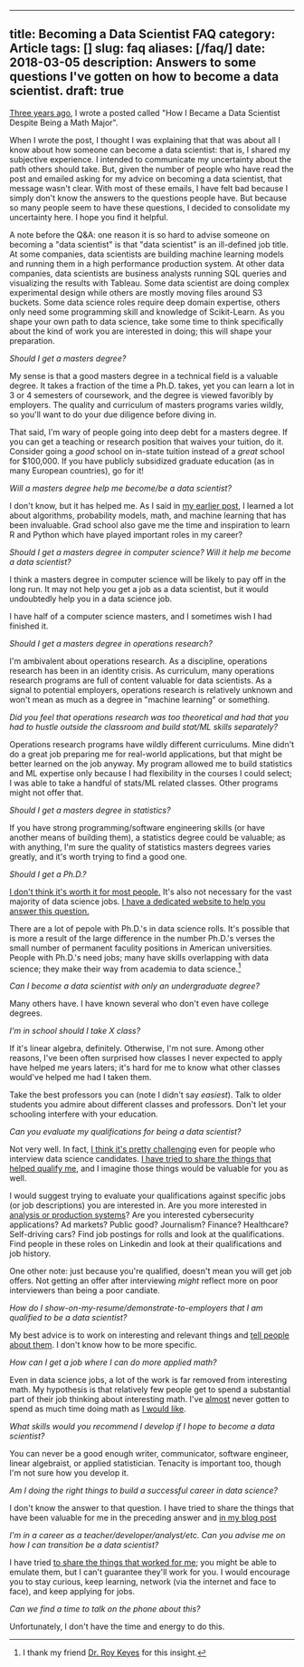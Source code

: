 ----
title: Becoming a Data Scientist FAQ
category: Article
tags: []
slug: faq
aliases: [/faq/]
date: 2018-03-05
description: Answers to some questions I've gotten on how to become a data scientist.
draft: true
---


[Three years ago](https://tdhopper.com/blog/how-i-became-a-data-scientist/), I wrote a posted called "How I Became a Data Scientist Despite Being a Math Major".


When I wrote the post, I thought I was explaining that that was about all I know about how someone can become a data scientist: that is, I shared my subjective experience. I intended to communicate my uncertainty about the path others should take.  But, given the number of people who have read the post and emailed asking for my advice on becoming a data scientist, that message wasn't clear. With most of these emails, I have felt bad because I simply don't know the answers to the questions people have. But because so many people seem to have these questions, I decided to consolidate my uncertainty here. I hope you find it helpful.


A note before the Q&A: one reason it is so hard to advise someone on becoming a "data scientist" is that "data scientist" is an ill-defined job title. At some companies, data scientists are building machine learning models and running them in a high performance production system. At other data companies, data scientists are business analysts running SQL queries and visualizing the results with Tableau. Some data scientist are doing complex experimental design while others are mostly moving files around S3 buckets. Some data science roles require deep domain expertise, others only need some programming skill and knowledge of Scikit-Learn. As you shape your own path to data science, take some time to think specifically about the kind of work you are interested in doing; this will shape your preparation.

*Should I get a masters degree?*

My sense is that a good masters degree in a technical field is a valuable degree. It takes a fraction of the time a Ph.D. takes, yet you can learn a lot in 3 or 4 semesters of coursework, and the degree is viewed favoribly by employers. The quality and curriculum of masters programs varies wildly, so you'll want to do your due diligence before diving in.

That said, I'm wary of people going into deep debt for a masters degree. If you can get a teaching or research position that waives your tuition, do it. Consider going a _good_ school on in-state tuition instead of a _great_ school for $100,000. If you have publicly subsidized graduate education (as in many European countries), go for it!

*Will a masters degree help me become/be a data scientist?*

I don't know, but it has helped me. As I said in [my earlier post](https://tdhopper.com/blog/how-i-became-a-data-scientist/), I learned a lot about algorithms, probability models, math, and machine learning that has been invaluable. Grad school also gave me the time and inspiration to learn R and Python which have played important roles in my career?

*Should I get a masters degree in computer science? Will it help me become a data scientist?*

I think a masters degree in computer science will be likely to pay off in the long run. It may not help you get a job as a data scientist, but it would undoubtedly help you in a data science job.

I have half of a computer science masters, and I sometimes wish I had finished it.

*Should I get a masters degree in operations research?*

I'm ambivalent about operations research. As a discipline, operations research has been in an identity crisis. As curriculum, many operations research programs are full of content valuable for data scientists. As a signal to potential employers, operations research is relatively unknown and won't mean as much as a degree in "machine learning" or something.

*Did you feel that operations research was too theoretical and had that you had to hustle outside the classroom and build stat/ML skills separately?*

Operations research programs have wildly different curriculums. Mine didn't do a great job preparing me for real-world applications, but that might be better learned on the job anyway. My program allowed me to build statistics and ML expertise only because I had flexibility in the courses I could select; I was able to take a handful of stats/ML related classes. Other programs might not offer that.

*Should I get a masters degree in statistics?*

If you have strong programming/software engineering skills (or have another means of building them), a statistics degree could be valuable; as with anything, I'm sure the quality of statistics masters degrees varies greatly, and it's worth trying to find a good one.

*Should I get a Ph.D.?*

[I don't think it's worth it for most people.](https://mobile.twitter.com/shouldyougetphd) It's also not necessary for the vast majority of data science jobs. [I have a dedicated website to help you answer this question.](https://shouldigetaphd.com)

There are a lot of pepole with Ph.D.'s in data science rolls. It's possible that is more a result of the large difference in the number Ph.D.'s verses the small number of permanent faculity positions in American universities. People with Ph.D.'s need jobs; many have skills overlapping with data science; they make their way from academia to data science.[^roy]

*Can I become a data scientist with only an undergraduate degree?*

Many others have. I have known several who don't even have college degrees.

*I'm in school should I take X class?*

If it's linear algebra, definitely. Otherwise, I'm not sure. Among other reasons, I've been often surprised how classes I never expected to apply have helped me years laters; it's hard for me to know what other classes would've helped me had I taken them.

Take the best professors you can (note I didn't say _easiest_). Talk to older students you admire about different classes and professors.  Don't let your schooling interfere with your education.

*Can you evaluate my qualifications for being a data scientist?*

Not very well. In fact, [I think it's pretty challenging](https://tdhopper.com/blog/some-reflections-on-being-turned-down-for-a-lot-of-data-science-jobs/) even for people who interview data science candidates. [I have tried to share the things that helped qualify me](https://tdhopper.com/blog/how-i-became-a-data-scientist/), and I imagine those things would be valuable for you as well.

I would suggest trying to evaluate your qualifications against specific jobs (or job descriptions) you are interested in. Are you more interested in [analysis or production systems](https://medium.com/@rchang/my-two-year-journey-as-a-data-scientist-at-twitter-f0c13298aee6)? Are you interested cybersecurity applications? Ad markets? Public good? Journalism? Finance? Healthcare? Self-driving cars? Find job postings for rolls and look at the qualifications. Find people in these roles on Linkedin and look at their qualifications and job history.

One other note: just because you're qualified, doesn't mean you will get job offers. Not getting an offer after interviewing _might_ reflect more on poor interviewers than being a poor candiate.

*How do I show-on-my-resume/demonstrate-to-employers that I am qualified to be a data scientist?*

My best advice is to work on interesting and relevant things and [tell people about them](https://youtu.be/uRul8QdYvqQ). I don't know how to be more specific.


*How can I get a job where I can do more applied math?*

Even in data science jobs, a lot of the work is far removed from interesting math. My hypothesis is that relatively few people get to spend a substantial part of their job thinking about interesting math. I've [almost](https://github.com/datamicroscopes/lda/graphs/contributors) never gotten to spend as much time doing math as [I would like](https://twitter.com/tdhopper/status/684380622639333376).

*What skills would you recommend I develop if I hope to become a data scientist?*

You can never be a good enough writer, communicator, software engineer, linear algebraist, or applied statistician. Tenacity is important too, though I'm not sure how you develop it.

*Am I doing the right things to build a successful career in data science?*

I don't know the answer to that question. I have tried to share the things that have been valuable for me in the preceding answer and [in my blog post](https://tdhopper.com/blog/how-i-became-a-data-scientist/)

*I'm in a career as a teacher/developer/analyst/etc. Can you advise me on how I can transition be a data scientist?*

I have tried [to share the things that worked for me](https://tdhopper.com/blog/how-i-became-a-data-scientist/); you might be able to emulate them, but I can't guarantee they'll work for you. I would encourage you to stay curious, keep learning, network (via the internet and face to face), and keep applying for jobs.

*Can we find a time to talk on the phone about this?*

Unfortunately, I don't have the time and energy to do this.

[^roy]: I thank my friend [Dr. Roy Keyes](https://mobile.twitter.com/roycoding) for this insight.
